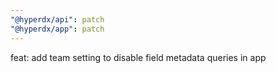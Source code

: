 ```yaml
---
"@hyperdx/api": patch
"@hyperdx/app": patch
---
```


feat: add team setting to disable field metadata queries in app
